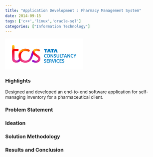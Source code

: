 ```yaml
---
title: "Application Development : Pharmacy Management System"
date: 2014-09-15
tags: ['c++','linux','oracle-sql']
categories: ["Information Technology"]
---
```

![](./images/tcs-logo.png)
### Highlights
Designed and developed an end-to-end software application for self-managing inventory for a pharmaceutical client.
<!--more-->


### Problem Statement

### Ideation

### Solution Methodology

### Results and Conclusion

